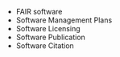- FAIR software
- Software Management Plans
- Software Licensing
- Software Publication
- Software Citation